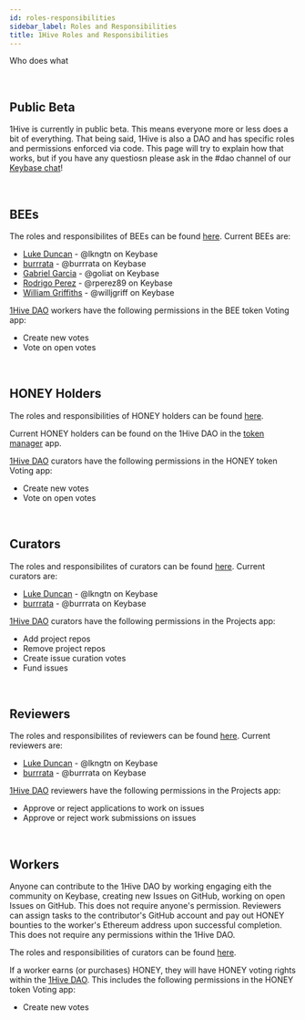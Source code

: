 ```yaml
---
id: roles-responsibilities
sidebar_label: Roles and Responsibilities
title: 1Hive Roles and Responsibilities
---
```


Who does what

<br>

## Public Beta

1Hive is currently in public beta. This means everyone more or less does a bit of everything. That being said, 1Hive is also a DAO and has specific roles and permissions enforced via code. This page will try to explain how that works, but if you have any questiosn please ask in the #dao channel of our [Keybase chat](keybase.md)!

<br>

## BEEs

The roles and responsibilites of BEEs can be found [here](https://1hive.org/docs/contribute/membership.html#membership-guidelines). Current BEEs are:
- [Luke Duncan](https://github.com/lkngtn) - @lkngtn on Keybase
- [burrrata](https://github.com/burrrata) - @burrrata on Keybase
- [Gabriel Garcia](https://github.com/0xGabi) - @goliat on Keybase
- [Rodrigo Perez](https://github.com/rperez89) - @rperez89 on Keybase
- [William Griffiths](https://github.com/willjgriff) - @willjgriff on Keybase

[1Hive DAO](https://rinkeby.aragon.org/#/0xe520428C232F6Da6f694b121181f907931fD2211) workers have the following permissions in the BEE token Voting app:
- Create new votes
- Vote on open votes

<br>

## HONEY Holders

The roles and responsibilities of HONEY holders can be found [here](https://1hive.org/docs/contribute/membership.html#why-honey).

Current HONEY holders can be found on the 1Hive DAO in the [token manager](https://rinkeby.aragon.org/#/0xe520428C232F6Da6f694b121181f907931fD2211/0xda552be756aeb99df8d7ded3d853e1d57efa2442) app.

[1Hive DAO](https://rinkeby.aragon.org/#/0xe520428C232F6Da6f694b121181f907931fD2211) curators have the following permissions in the HONEY token Voting app:
- Create new votes
- Vote on open votes

<br>

## Curators

The roles and responsibilites of curators can be found [here](https://1hive.org/docs/contribute/projects-tasks.html#expectations-of-curators). Current curators are:
- [Luke Duncan](https://github.com/lkngtn) - @lkngtn on Keybase
- [burrrata](https://github.com/burrrata) - @burrrata on Keybase

[1Hive DAO](https://rinkeby.aragon.org/#/0xe520428C232F6Da6f694b121181f907931fD2211) curators have the following permissions in the Projects app:
- Add project repos
- Remove project repos
- Create issue curation votes
- Fund issues

<br>

## Reviewers

The roles and responsibilites of reviewers can be found [here](https://1hive.org/docs/contribute/projects-tasks.html#expectations-of-curators). Current reviewers are:
- [Luke Duncan](https://github.com/lkngtn) - @lkngtn on Keybase
- [burrrata](https://github.com/burrrata) - @burrrata on Keybase

[1Hive DAO](https://rinkeby.aragon.org/#/0xe520428C232F6Da6f694b121181f907931fD2211) reviewers have the following permissions in the Projects app:
- Approve or reject applications to work on issues
- Approve or reject work submissions on issues

<br>

## Workers

Anyone can contribute to the 1Hive DAO by working engaging eith the community on Keybase, creating new Issues on GitHub, working on open Issues on GitHub. This does not require anyone's permission. Reviewers can assign tasks to the contributor's GitHub account and pay out HONEY bounties to the worker's Ethereum address upon successful completion. This does not require any permissions within the 1Hive DAO.

The roles and responsibilities of curators can be found [here](https://1hive.org/docs/contribute/projects-tasks.html#expectations-of-workers).

If a worker earns (or purchases) HONEY, they will have HONEY voting rights within the [1Hive DAO](https://rinkeby.aragon.org/#/0xe520428C232F6Da6f694b121181f907931fD2211). This includes the following permissions in the HONEY token Voting app:
- Create new votes

<br>



